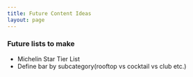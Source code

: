 ```yaml
---
title: Future Content Ideas
layout: page
---
```

### Future lists to make
* Michelin Star Tier List
* Define bar by subcategory(rooftop vs cocktail vs club etc.)



<!-- # This is heading 1
## This is heading 2
### This is heading 3
#### This is heading 4
##### This is heading 5
###### This is heading 6

[This is a link](#)

> This is a blockquote

`This is code`

### Bullet List
* Item 1
* Item 2
* Item 3
* Item 4

### Number List
1. Item 1
2. Item 2
3. Item 3
4. Item 4 -->